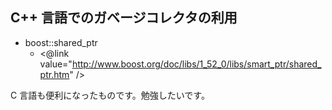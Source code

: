## C++ 言語でのガベージコレクタの利用


* boost::shared_ptr
  * <@link value="http://www.boost.org/doc/libs/1_52_0/libs/smart_ptr/shared_ptr.htm" />

C 言語も便利になったものです。勉強したいです。
